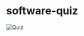 # software-quiz
![Quiz](https://github.com/SemihParlak/software-quiz/assets/124163896/fa9505c8-2617-4cc8-a202-fd395126d065)
